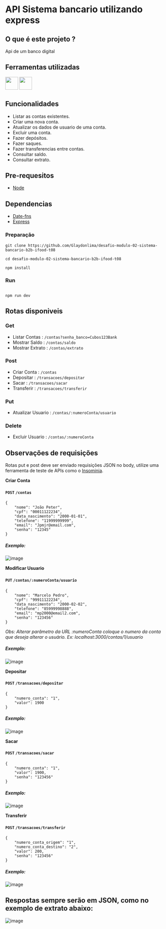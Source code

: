 # API Sistema bancario utilizando express

## O que é este projeto ?
Api de um banco digital

## Ferramentas utilizadas
<div>
<img loading="lazy" src="https://cdn.jsdelivr.net/gh/devicons/devicon/icons/nodejs/nodejs-plain-wordmark.svg" width="40" height="40"/>
<img src="https://cdn.jsdelivr.net/gh/devicons/devicon/icons/express/express-original.svg" width="40" height="40"/>         
</div>

## Funcionalidades 
 - Listar as contas existentes.
 - Criar uma nova conta.
 - Atualizar os dados de usuario de uma conta.
 - Excluir uma conta.
 - Fazer depósitos.
 - Fazer saques.
 - Fazer transferencias entre contas.
 - Consultar saldo.
 - Consultar extrato.

## Pre-requesitos
- [Node](http://nodejs.org/)

## Dependencias
- [Date-fns](https://date-fns.org/)
- [Express](https://expressjs.com/)

### Preparação

```
git clone https://github.com/Glaydonlima/desafio-modulo-02-sistema-bancario-b2b-ifood-t08

cd desafio-modulo-02-sistema-bancario-b2b-ifood-t08

npm install
```

### Run

```

npm run dev

```

## Rotas disponiveis
### Get
- Listar Contas : `/contas?senha_banco=Cubos123Bank`
- Mostrar Saldo : `/contas/saldo`
- Mostrar Extrato : `/contas/extrato`

### Post
- Criar Conta : `/contas`
- Depositar : `/transacoes/depositar`
- Sacar : `/transacoes/sacar`
- Transferir : `/transacoes/transferir`

### Put
- Atualizar Usuario : `/contas/:numeroConta/usuario`

### Delete
- Excluir Usuario : `/contas/:numeroConta`

## Observações de requisições
Rotas put e post deve ser enviado requisições JSON no body, utilize uma ferramenta de teste de APIs como o [Insominia](https://insomnia.rest/download).

**Criar Conta**
#### `POST` `/contas`
```
{
    "nome": "João Peter",
    "cpf": "00011122234",
    "data_nascimento": "2000-01-01",
    "telefone": "11999999999",
    "email": "Jpmjr@email.com",
    "senha": "12345"
}
```
##### Exemplo:
![image](https://user-images.githubusercontent.com/101594250/268389681-50edd4b0-4c05-4be9-a61a-514a0124371f.PNG)

**Modificar Usuario**
#### `PUT` `/contas/:numeroConta/usuario`
```
{
    "nome": "Marcelo Pedro",
    "cpf": "99911122234",
    "data_nascimento": "2000-02-02",
    "telefone": "85999998888",
    "email": "mp2000@email2.com",
    "senha": "123456"
}
```
*Obs: Alterar parâmetro da URL :numeroConta coloque o numero da conta que deseja alterar o usuário.
Ex: localhost:3000/contas/1/usuario*
##### Exemplo:
![image](https://user-images.githubusercontent.com/101594250/268389814-7c02f5c7-a5a1-42eb-9a95-52dbf3444736.PNG)

**Depositar**
#### `POST` `/transacoes/depositar`
```
{
	"numero_conta": "1",
	"valor": 1900
}
```
##### Exemplo:
![image](https://user-images.githubusercontent.com/101594250/268389782-79740471-4940-451f-8f94-d0321148cc6d.PNG)

**Sacar**
#### `POST` `/transacoes/sacar`
```
{
	"numero_conta": "1",
	"valor": 1900,
    "senha": "123456"
}
```
##### Exemplo:
![image](https://user-images.githubusercontent.com/101594250/268389846-ee635479-17c5-4479-90a0-db8d162aa25d.PNG)

**Transferir**
#### `POST` `/transacoes/transferir`
```
{
	"numero_conta_origem": "1",
	"numero_conta_destino": "2",
	"valor": 200,
	"senha": "123456"
}
```
##### Exemplo:
![image](https://user-images.githubusercontent.com/101594250/268389869-6b4ff4e0-ae09-4612-99d1-32933fe2aa5a.PNG)

## Respostas sempre serão em JSON, como no exemplo de extrato abaixo:
![image](https://user-images.githubusercontent.com/101594250/268390250-4aa402df-61b9-4c44-8fa1-8ce34dc97a37.PNG)

